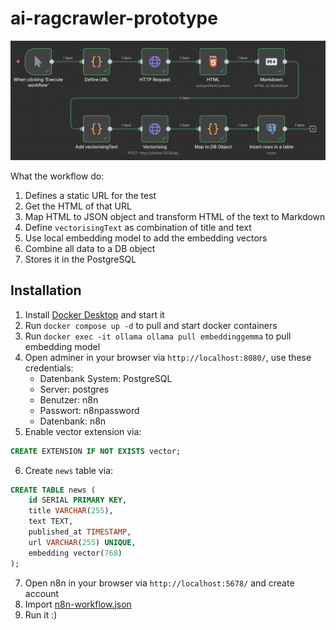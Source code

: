 # ai-ragcrawler-prototype

![n8n-workflow](./docs/n8n-workflow.png)

What the workflow do:
1. Defines a static URL for the test
2. Get the HTML of that URL
3. Map HTML to JSON object and transform HTML of the text to Markdown
4. Define `vectorisingText` as combination of title and text
5. Use local embedding model to add the embedding vectors 
6. Combine all data to a DB object
7. Stores it in the PostgreSQL

## Installation

1. Install [Docker Desktop](https://www.docker.com/) and start it
2. Run `docker compose up -d` to pull and start docker containers
3. Run `docker exec -it ollama ollama pull embeddinggemma` to pull embedding model
4. Open adminer in your browser via `http://localhost:8080/`, use these credentials:
    - Datenbank System: PostgreSQL
    - Server: postgres
    - Benutzer: n8n
    - Passwort: n8npassword
    - Datenbank: n8n
5. Enable vector extension via:
```sql
CREATE EXTENSION IF NOT EXISTS vector;
```
6. Create `news` table via:
```sql
CREATE TABLE news (
    id SERIAL PRIMARY KEY,
    title VARCHAR(255),
    text TEXT,
    published_at TIMESTAMP,
    url VARCHAR(255) UNIQUE,
    embedding vector(768)
);
```
7. Open n8n in your browser via `http://localhost:5678/` and create account
8. Import [n8n-workflow.json](./n8n-workflow.json)
9. Run it :)
